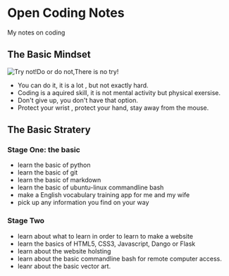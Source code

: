 # Open Coding Notes
My notes on coding

## The Basic Mindset
![Try not!Do or do not,There is no try!](https://anshuchristajacobson.files.wordpress.com/2011/11/try-not.jpg "Try not!Do or Do not, There is no try!")
* You can do it, it is a lot , but not exactly hard.
* Coding is a aquired skill, it is not mental activity but physical exersise.
* Don't give up, you don't have that option.
* Protect your wrist , protect your hand, stay away from the mouse.



## The Basic Stratery

### Stage One: the basic
* learn the basic of python
* learn the basic of git
* learn the basic of markdown
* learn the basic of ubuntu-linux commandline bash
* make a English vocabulary training app for me and my wife
* pick up any information you find on your way

### Stage Two 
* learn about what to learn in order to learn to make a website
* learn the basics of HTML5, CSS3, Javascript, Dango or Flask
* learn about the website holsting
* learn about the basic commandline bash for remote computer access.
* leanr about the basic vector art.



